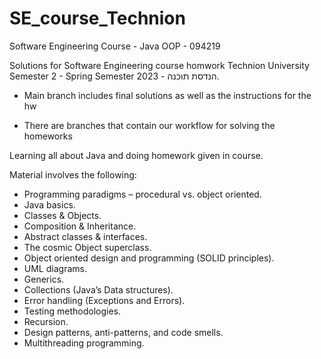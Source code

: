 # SE_course_Technion
Software Engineering Course - Java OOP - 094219

  Solutions for Software Engineering course homwork Technion University Semester 2 - Spring Semester 2023 - הנדסת תוכנה. 

  - Main branch includes final solutions as well as the instructions for the hw

  - There are branches that contain our workflow for solving the homeworks

Learning all about Java and doing homework given in course.

Material involves the following:
- Programming paradigms – procedural vs. object oriented.
- Java basics.
- Classes & Objects.
- Composition & Inheritance.
- Abstract classes & interfaces.
- The cosmic Object superclass.
- Object oriented design and programming (SOLID principles).
- UML diagrams.
- Generics.
- Collections (Java’s Data structures).
- Error handling (Exceptions and Errors).
- Testing methodologies.
- Recursion.
- Design patterns, anti-patterns, and code smells.
- Multithreading programming.

